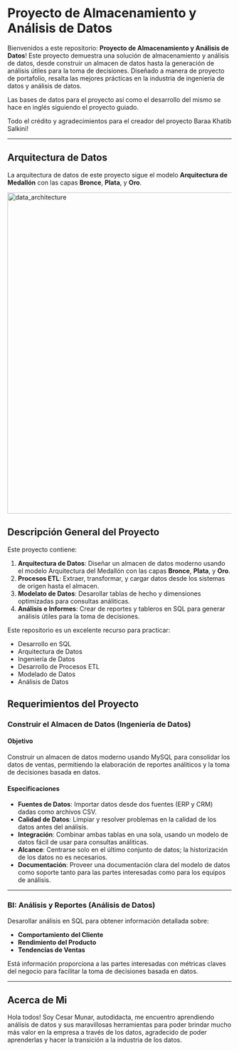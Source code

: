 # Proyecto de Almacenamiento y Análisis de Datos
Bienvenidos a este repositorio: **Proyecto de Almacenamiento y Análisis de Datos**!
Este proyecto demuestra una solución de almacenamiento y análisis de datos, desde construir un almacen de datos hasta la generación de análisis útiles para la toma de decisiones. Diseñado a manera de proyecto de portafolio, resalta las mejores prácticas en la industria de ingeniería de datos y análisis de datos.

Las bases de datos para el proyecto así como el desarrollo del mismo se hace en inglés siguiendo el proyecto guiado.

Todo el crédito y agradecimientos para el creador del proyecto Baraa Khatib Salkini!

---------
## Arquitectura de Datos

La arquitectura de datos de este proyecto sigue el modelo **Arquitectura de Medallón** con las capas **Bronce**, **Plata**, y **Oro**.

<img width="1072" height="721" alt="data_architecture" src="https://github.com/user-attachments/assets/519dff89-7bb7-429d-b870-0da17de945c6" />

## Descripción General del Proyecto 

Este proyecto contiene:

1. **Arquitectura de Datos**: Diseñar un almacen de datos moderno usando el modelo Arquitectura del Medallón con las capas **Bronce**, **Plata**, y **Oro**.
2. **Procesos ETL**: Extraer, transformar, y cargar datos desde los sistemas de origen hasta el almacen.
3. **Modelato de Datos**: Desarollar tablas de hecho y dimensiones optimizadas para consultas análiticas.
4. **Análisis e Informes**: Crear de reportes y tableros en SQL para generar análisis útiles para la toma de decisiones.

Este repositorio es un excelente recurso para practicar:

- Desarrollo en SQL
- Arquitectura de Datos
- Ingeniería de Datos
- Desarrollo de Procesos ETL
- Modelado de Datos
- Análisis de Datos

## Requerimientos del Proyecto

### Construir el Almacen de Datos (Ingeniería de Datos)

#### Objetivo
Construir un almacen de datos moderno usando MySQL para consolidar los datos de ventas, permitiendo la elaboración de reportes análiticos y la toma de decisiones basada en datos.

#### Especificaciones
- **Fuentes de Datos**: Importar datos desde dos fuentes (ERP y CRM) dadas como archivos CSV.
- **Calidad de Datos**: Limpiar y resolver problemas en la calidad de los datos antes del análisis.
- **Integración**: Combinar ambas tablas en una sola, usando un modelo de datos fácil de usar para consultas análiticas.
- **Alcance**: Centrarse solo en el último conjunto de datos; la historización de los datos no es necesarios.
- **Documentación**: Proveer una documentación clara del modelo de datos como soporte tanto para las partes interesadas como para los equipos de análisis.

---------
### BI: Análisis y Reportes (Análisis de Datos)
Desarollar análisis en SQL para obtener información detallada sobre:
- **Comportamiento del Cliente**
- **Rendimiento del Producto**
- **Tendencias de Ventas**

Está información proporciona a las partes interesadas con métricas claves del negocio para facilitar la toma de decisiones basada en datos.

--------

## Acerca de Mi

Hola todos! Soy Cesar Munar, autodidacta, me encuentro aprendiendo análisis de datos y sus maravillosas herramientas para poder brindar mucho más valor en la empresa a través de los datos, agradecido de poder aprenderlas y hacer la transición a la industria de los datos. 














